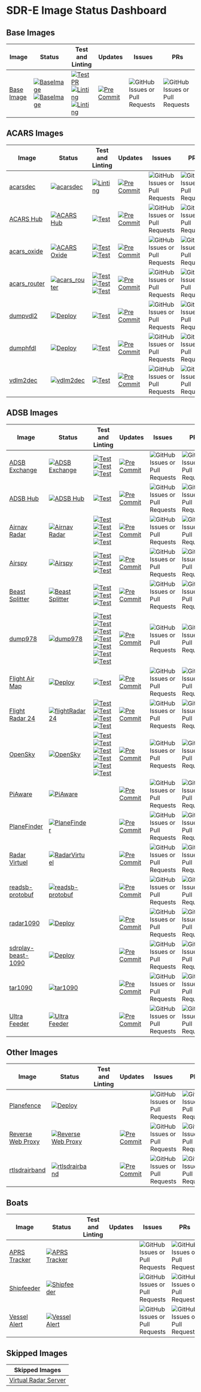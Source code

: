 # SDR-E Image Status Dashboard

## Base Images

| Image | Status | Test and Linting | Updates | Issues | PRs |
|-----------|-----------|-----------|-----------|-----------|-----------|
| [Base Image](https://github.com/sdr-enthusiasts/docker-baseimage) | [![BaseImage](https://github.com/sdr-enthusiasts/docker-baseimage/actions/workflows/deploy_ghcr.yml/badge.svg)](https://github.com/sdr-enthusiasts/docker-baseimage/actions/workflows/deploy_ghcr.yml)<br>[![BaseImage](https://github.com/sdr-enthusiasts/docker-baseimage/actions/workflows/deploy_wreadsb.yml/badge.svg)](https://github.com/sdr-enthusiasts/docker-baseimage/actions/workflows/deploy_wreadsb.yml) | [![Test PR](https://github.com/sdr-enthusiasts/docker-baseimage/actions/workflows/on_pr.yml/badge.svg)](https://github.com/sdr-enthusiasts/docker-baseimage/actions/workflows/on_pr.yml)<br>[![Linting](https://github.com/sdr-enthusiasts/docker-baseimage/actions/workflows/markdownlint.yml/badge.svg)](https://github.com/sdr-enthusiasts/docker-baseimage/actions/workflows/markdownlint.yml)<br>[![Linting](https://github.com/sdr-enthusiasts/docker-baseimage/actions/workflows/yamllint.yml/badge.svg)](https://github.com/sdr-enthusiasts/docker-baseimage/actions/workflows/yamllint.yml)  | [![Pre Commit](https://github.com/sdr-enthusiasts/docker-baseimage/actions/workflows/pre-commit-updates.yaml/badge.svg)](https://github.com/sdr-enthusiasts/docker-baseimage/actions/workflows/pre-commit-updates.yaml) | ![GitHub Issues or Pull Requests](https://img.shields.io/github/issues/sdr-enthusiasts/docker-baseimage) | ![GitHub Issues or Pull Requests](https://img.shields.io/github/issues-pr/sdr-enthusiasts/docker-baseimage) |

## ACARS Images

| Image | Status | Test and Linting | Updates | Issues | PRs |
|-----------|-----------|-----------|-----------|-----------|-----------|
| [acarsdec](https://github.com/sdr-enthusiasts/docker-acarsdec) | [![acarsdec](https://github.com/sdr-enthusiasts/docker-acarsdec/actions/workflows/deploy.yml/badge.svg)](https://github.com/sdr-enthusiasts/docker-acarsdec/actions/workflows/deploy.yml) | [![Linting](https://github.com/sdr-enthusiasts/docker-acarsdec/actions/workflows/linting.yml/badge.svg)](https://github.com/sdr-enthusiasts/docker-acarsdec/actions/workflows/linting.yml) | [![Pre Commit](https://github.com/sdr-enthusiasts/docker-acarsdec/actions/workflows/pre-commit-updates.yaml/badge.svg)](https://github.com/sdr-enthusiasts/docker-acarsdec/actions/workflows/pre-commit-updates.yaml) | ![GitHub Issues or Pull Requests](https://img.shields.io/github/issues/sdr-enthusiasts/docker-acarsdec) | ![GitHub Issues or Pull Requests](https://img.shields.io/github/issues-pr/sdr-enthusiasts/docker-acarsdec) |
| [ACARS Hub](https://github.com/sdr-enthusiasts/docker-acarshub) | [![ACARS Hub](https://github.com/sdr-enthusiasts/docker-acarshub/actions/workflows/deploy.yml/badge.svg)](https://github.com/sdr-enthusiasts/docker-acarshub/actions/workflows/deploy.yml) | [![Test](https://github.com/sdr-enthusiasts/docker-acarshub/actions/workflows/test-pr.yml/badge.svg)](https://github.com/sdr-enthusiasts/docker-acarshub/actions/workflows/test-pr.yml) | [![Pre Commit](https://github.com/sdr-enthusiasts/docker-acarshub/actions/workflows/pre-commit-updates.yaml/badge.svg)](https://github.com/sdr-enthusiasts/docker-acarshub/actions/workflows/pre-commit-updates.yaml) | ![GitHub Issues or Pull Requests](https://img.shields.io/github/issues/sdr-enthusiasts/docker-acarshub) | ![GitHub Issues or Pull Requests](https://img.shields.io/github/issues-pr/sdr-enthusiasts/docker-acarshub) |
| [acars_oxide](https://github.com/sdr-enthusiasts/acars-oxide) | [![ACARS Oxide](https://github.com/sdr-enthusiasts/acars-oxide/actions/workflows/deploy.yml/badge.svg)](https://github.com/sdr-enthusiasts/acars-oxide/actions/workflows/deploy.yml) | [![Test](https://github.com/sdr-enthusiasts/acars-oxide/actions/workflows/markdownlint.yml/badge.svg)](https://github.com/sdr-enthusiasts/acars-oxide/actions/workflows/markdownlint.yml)<br>[![Test](https://github.com/sdr-enthusiasts/acars-oxide/actions/workflows/yamllint.yml/badge.svg)](https://github.com/sdr-enthusiasts/acars-oxide/actions/workflows/yamllint.yml) | [![Pre Commit](https://github.com/sdr-enthusiasts/acars-oxide/actions/workflows/pre-commit-updates.yaml/badge.svg)](https://github.com/sdr-enthusiasts/acars-oxide/actions/workflows/pre-commit-updates.yaml) | ![GitHub Issues or Pull Requests](https://img.shields.io/github/issues/sdr-enthusiasts/acars-oxide) | ![GitHub Issues or Pull Requests](https://img.shields.io/github/issues-pr/sdr-enthusiasts/acars-oxide) |
| [acars_router](https://github.com/sdr-enthusiasts/acars_router) | [![acars_router](https://github.com/sdr-enthusiasts/acars_router/actions/workflows/deploy.yml/badge.svg)](https://github.com/sdr-enthusiasts/acars_router/actions/workflows/deploy.yml) |[![Test](https://github.com/sdr-enthusiasts/acars_router/actions/workflows/on_pr.yaml/badge.svg)](https://github.com/sdr-enthusiasts/acars_router/actions/workflows/on_pr.yaml)<br>[![Test](https://github.com/sdr-enthusiasts/acars_router/actions/workflows/yamllint.yml/badge.svg)](https://github.com/sdr-enthusiasts/acars_router/actions/workflows/yamllint.yml)<br>[![Test](https://github.com/sdr-enthusiasts/acars_router/actions/workflows/markdownlint.yml/badge.svg)](https://github.com/sdr-enthusiasts/acars_router/actions/workflows/markdownlint.yml) | [![Pre Commit](https://github.com/sdr-enthusiasts/acars_router/actions/workflows/pre-commit-updates.yaml/badge.svg)](https://github.com/sdr-enthusiasts/acars_router/actions/workflows/pre-commit-updates.yaml) | ![GitHub Issues or Pull Requests](https://img.shields.io/github/issues/sdr-enthusiasts/acars_router) | ![GitHub Issues or Pull Requests](https://img.shields.io/github/issues-pr/sdr-enthusiasts/acars_router) |
| [dumpvdl2](https://github.com/sdr-enthusiasts/docker-dumpvdl2) | [![Deploy](https://github.com/sdr-enthusiasts/docker-dumpvdl2/actions/workflows/deploy.yml/badge.svg)](https://github.com/sdr-enthusiasts/docker-dumpvdl2/actions/workflows/deploy.yml) |[![Test](https://github.com/sdr-enthusiasts/docker-dumpvdl2/actions/workflows/linting.yml/badge.svg)](https://github.com/sdr-enthusiasts/docker-dumpvdl2/actions/workflows/linting.yml) | [![Pre Commit](https://github.com/sdr-enthusiasts/docker-dumpvdl2/actions/workflows/pre-commit-updates.yaml/badge.svg)](https://github.com/sdr-enthusiasts/docker-dumpvdl2/actions/workflows/pre-commit-updates.yaml) | ![GitHub Issues or Pull Requests](https://img.shields.io/github/issues/sdr-enthusiasts/docker-dumpvdl2) | ![GitHub Issues or Pull Requests](https://img.shields.io/github/issues-pr/sdr-enthusiasts/docker-dumpvdl2) |
| [dumphfdl](https://github.com/sdr-enthusiasts/docker-dumphfdl) | [![Deploy](https://github.com/sdr-enthusiasts/docker-dumphfdl/actions/workflows/deploy.yml/badge.svg)](https://github.com/sdr-enthusiasts/docker-dumphfdl/actions/workflows/deploy.yml) |[![Test](https://github.com/sdr-enthusiasts/docker-dumphfdl/actions/workflows/linting.yml/badge.svg)](https://github.com/sdr-enthusiasts/docker-dumphfdl/actions/workflows/linting.yml) | [![Pre Commit](https://github.com/sdr-enthusiasts/docker-dumphfdl/actions/workflows/pre-commit-updates.yaml/badge.svg)](https://github.com/sdr-enthusiasts/docker-dumphfdl/actions/workflows/pre-commit-updates.yaml) | ![GitHub Issues or Pull Requests](https://img.shields.io/github/issues/sdr-enthusiasts/docker-dumphfdl) | ![GitHub Issues or Pull Requests](https://img.shields.io/github/issues-pr/sdr-enthusiasts/docker-dumphfdl) |
| [vdlm2dec](https://github.com/sdr-enthusiasts/docker-vdlm2dec) | [![vdlm2dec](https://github.com/sdr-enthusiasts/docker-vdlm2dec/actions/workflows/deploy.yml/badge.svg)](https://github.com/sdr-enthusiasts/docker-vdlm2dec/actions/workflows/deploy.yml) | [![Test](https://github.com/sdr-enthusiasts/docker-vdlm2dec/actions/workflows/linting.yml/badge.svg)](https://github.com/sdr-enthusiasts/docker-vdlm2dec/actions/workflows/linting.yml) | [![Pre Commit](https://github.com/sdr-enthusiasts/docker-vdlm2dec/actions/workflows/pre-commit-updates.yaml/badge.svg)](https://github.com/sdr-enthusiasts/docker-vdlm2dec/actions/workflows/pre-commit-updates.yaml) | ![GitHub Issues or Pull Requests](https://img.shields.io/github/issues/sdr-enthusiasts/docker-vdlm2dec) | ![GitHub Issues or Pull Requests](https://img.shields.io/github/issues-pr/sdr-enthusiasts/docker-vdlm2dec) |

## ADSB Images

| Image | Status | Test and Linting | Updates | Issues | PRs |
|-----------|-----------|-----------|-----------|-----------|-----------|
| [ADSB Exchange](https://github.com/sdr-enthusiasts/docker-adsbexchange) | [![ADSB Exchange](https://github.com/sdr-enthusiasts/docker-adsbexchange/actions/workflows/deploy.yml/badge.svg)](https://github.com/sdr-enthusiasts/docker-adsbexchange/actions/workflows/deploy.yml) | [![Test](https://github.com/sdr-enthusiasts/docker-adsbexchange/actions/workflows/on_pr.yml/badge.svg)](https://github.com/sdr-enthusiasts/docker-adsbexchange/actions/workflows/on_pr.yml)<br>[![Test](https://github.com/sdr-enthusiasts/docker-adsbexchange/actions/workflows/yamllint.yml/badge.svg)](https://github.com/sdr-enthusiasts/docker-adsbexchange/actions/workflows/yamllint.yml)<br>[![Test](https://github.com/sdr-enthusiasts/docker-adsbexchange/actions/workflows/markdownlint.yml/badge.svg)](https://github.com/sdr-enthusiasts/docker-adsbexchange/actions/workflows/markdownlint.yml) | [![Pre Commit](https://github.com/sdr-enthusiasts/docker-adsbexchange/actions/workflows/pre-commit-updates.yaml/badge.svg)](https://github.com/sdr-enthusiasts/docker-adsbexchange/actions/workflows/pre-commit-updates.yaml) | ![GitHub Issues or Pull Requests](https://img.shields.io/github/issues/sdr-enthusiasts/docker-adsbexchange) | ![GitHub Issues or Pull Requests](https://img.shields.io/github/issues-pr/sdr-enthusiasts/docker-adsbexchange) |
| [ADSB Hub](https://github.com/sdr-enthusiasts/docker-adsbhub) | [![ADSB Hub](https://github.com/sdr-enthusiasts/docker-adsbhub/actions/workflows/deploy.yml/badge.svg)](https://github.com/sdr-enthusiasts/docker-adsbhub/actions/workflows/deploy.yml) | [![Test](https://github.com/sdr-enthusiasts/docker-adsbhub/actions/workflows/linting.yml/badge.svg)](https://github.com/sdr-enthusiasts/docker-adsbhub/actions/workflows/linting.yml) | [![Pre Commit](https://github.com/sdr-enthusiasts/docker-adsbhub/actions/workflows/pre-commit-updates.yaml/badge.svg)](https://github.com/sdr-enthusiasts/docker-adsbhub/actions/workflows/pre-commit-updates.yaml) | ![GitHub Issues or Pull Requests](https://img.shields.io/github/issues/sdr-enthusiasts/docker-adsbhub) | ![GitHub Issues or Pull Requests](https://img.shields.io/github/issues-pr/sdr-enthusiasts/docker-adsbhub) |
| [Airnav Radar](https://github.com/sdr-enthusiasts/docker-airnavradar) | [![Airnav Radar](https://github.com/sdr-enthusiasts/docker-airnavradar/actions/workflows/deploy.yml/badge.svg)](https://github.com/sdr-enthusiasts/docker-airnavradar/actions/workflows/deploy.yml) |[![Test](https://github.com/sdr-enthusiasts/docker-airnavradar/actions/workflows/check_rbfeeder_version.yml/badge.svg)](https://github.com/sdr-enthusiasts/docker-airnavradar/actions/workflows/check_rbfeeder_version.yml)<br>[![Test](https://github.com/sdr-enthusiasts/docker-airnavradar/actions/workflows/on_pr.yml/badge.svg)](https://github.com/sdr-enthusiasts/docker-airnavradar/actions/workflows/on_pr.yml)<br>[![Test](https://github.com/sdr-enthusiasts/docker-airnavradar/actions/workflows/yamllint.yml/badge.svg)](https://github.com/sdr-enthusiasts/docker-airnavradar/actions/workflows/yamllint.yml)<br>[![Test](https://github.com/sdr-enthusiasts/docker-airnavradar/actions/workflows/markdownlint.yml/badge.svg)](https://github.com/sdr-enthusiasts/docker-airnavradar/actions/workflows/markdownlint.yml) | [![Pre Commit](https://github.com/sdr-enthusiasts/docker-airnavradar/actions/workflows/pre-commit-updates.yaml/badge.svg)](https://github.com/sdr-enthusiasts/docker-airnavradar/actions/workflows/pre-commit-updates.yaml) | ![GitHub Issues or Pull Requests](https://img.shields.io/github/issues/sdr-enthusiasts/docker-airnavradar) | ![GitHub Issues or Pull Requests](https://img.shields.io/github/issues-pr/sdr-enthusiasts/docker-airnavradar) |
| [Airspy](https://github.com/sdr-enthusiasts/airspy_adsb) | [![Airspy](https://github.com/sdr-enthusiasts/airspy_adsb/actions/workflows/deploy.yml/badge.svg)](https://github.com/sdr-enthusiasts/airspy_adsb/actions/workflows/deploy.yml) | [![Test](https://github.com/sdr-enthusiasts/airspy_adsb/actions/workflows/on_pr.yml/badge.svg)](https://github.com/sdr-enthusiasts/airspy_adsb/actions/workflows/on_pr.yml)<br>[![Test](https://github.com/sdr-enthusiasts/airspy_adsb/actions/workflows/yamllint.yml/badge.svg)](https://github.com/sdr-enthusiasts/airspy_adsb/actions/workflows/yamllint.yml)<br>[![Test](https://github.com/sdr-enthusiasts/airspy_adsb/actions/workflows/markdownlint.yml/badge.svg)](https://github.com/sdr-enthusiasts/airspy_adsb/actions/workflows/markdownlint.yml) | [![Pre Commit](https://github.com/sdr-enthusiasts/airspy_adsb/actions/workflows/pre-commit-updates.yaml/badge.svg)](https://github.com/sdr-enthusiasts/airspy_adsb/actions/workflows/pre-commit-updates.yaml) | ![GitHub Issues or Pull Requests](https://img.shields.io/github/issues/sdr-enthusiasts/airspy_adsb) | ![GitHub Issues or Pull Requests](https://img.shields.io/github/issues-pr/sdr-enthusiasts/airspy_adsb) |
| [Beast Splitter](https://github.com/sdr-enthusiasts/docker-beast-splitter) | [![Beast Splitter](https://github.com/sdr-enthusiasts/docker-beast-splitter/actions/workflows/deploy.yml/badge.svg)](https://github.com/sdr-enthusiasts/docker-beast-splitter/actions/workflows/deploy.yml) | [![Test](https://github.com/sdr-enthusiasts/docker-beast-splitter/actions/workflows/on_pr.yml/badge.svg)](https://github.com/sdr-enthusiasts/docker-beast-splitter/actions/workflows/on_pr.yml)<br>[![Test](https://github.com/sdr-enthusiasts/docker-beast-splitter/actions/workflows/yamllint.yml/badge.svg)](https://github.com/sdr-enthusiasts/docker-beast-splitter/actions/workflows/yamllint.yml)<br>[![Test](https://github.com/sdr-enthusiasts/docker-beast-splitter/actions/workflows/markdownlint.yml/badge.svg)](https://github.com/sdr-enthusiasts/docker-beast-splitter/actions/workflows/markdownlint.yml) | [![Pre Commit](https://github.com/sdr-enthusiasts/docker-beast-splitter/actions/workflows/pre-commit-updates.yaml/badge.svg)](https://github.com/sdr-enthusiasts/docker-beast-splitter/actions/workflows/pre-commit-updates.yaml) | ![GitHub Issues or Pull Requests](https://img.shields.io/github/issues/sdr-enthusiasts/docker-beast-splitter) | ![GitHub Issues or Pull Requests](https://img.shields.io/github/issues-pr/sdr-enthusiasts/docker-beast-splitter) |
| [dump978](https://github.com/sdr-enthusiasts/docker-dump978) | [![dump978](https://github.com/sdr-enthusiasts/docker-dump978/actions/workflows/deploy.yml/badge.svg)](https://github.com/sdr-enthusiasts/docker-dump978/actions/workflows/deploy.yml) | [![Test](https://github.com/sdr-enthusiasts/docker-dump978/actions/workflows/check_versions.yml/badge.svg)](https://github.com/sdr-enthusiasts/docker-dump978/actions/workflows/check_versions.yml)<br>[![Test](https://github.com/sdr-enthusiasts/docker-dump978/actions/workflows/on_pr.yml/badge.svg)](https://github.com/sdr-enthusiasts/docker-dump978/actions/workflows/on_pr.yml)<br>[![Test](https://github.com/sdr-enthusiasts/docker-dump978/actions/workflows/yamllint.yml/badge.svg)](https://github.com/sdr-enthusiasts/docker-dump978/actions/workflows/yamllint.yml)<br>[![Test](https://github.com/sdr-enthusiasts/docker-dump978/actions/workflows/markdownlint.yml/badge.svg)](https://github.com/sdr-enthusiasts/docker-dump978/actions/workflows/markdownlint.yml)<br>[![Test](https://github.com/sdr-enthusiasts/docker-dump978/actions/workflows/flake8.yml/badge.svg)](https://github.com/sdr-enthusiasts/docker-dump978/actions/workflows/flake8.yml)<br>[![Test](https://github.com/sdr-enthusiasts/docker-dump978/actions/workflows/hadolint.yml/badge.svg)](https://github.com/sdr-enthusiasts/docker-dump978/actions/workflows/hadolint.yml)<br>[![Test](https://github.com/sdr-enthusiasts/docker-dump978/actions/workflows/shellcheck.yml/badge.svg)](https://github.com/sdr-enthusiasts/docker-dump978/actions/workflows/shellcheck.yml) | [![Pre Commit](https://github.com/sdr-enthusiasts/docker-dump978/actions/workflows/pre-commit-updates.yaml/badge.svg)](https://github.com/sdr-enthusiasts/docker-dump978/actions/workflows/pre-commit-updates.yaml) | ![GitHub Issues or Pull Requests](https://img.shields.io/github/issues/sdr-enthusiasts/docker-dump978) | ![GitHub Issues or Pull Requests](https://img.shields.io/github/issues-pr/sdr-enthusiasts/docker-dump978) |
| [Flight Air Map](https://github.com/sdr-enthusiasts/docker-flightairmap) | [![Deploy](https://github.com/sdr-enthusiasts/docker-flightairmap/actions/workflows/deploy.yml/badge.svg)](https://github.com/sdr-enthusiasts/docker-flightairmap/actions/workflows/deploy.yml) | [![Test](https://github.com/sdr-enthusiasts/docker-flightairmap/actions/workflows/linting.yml/badge.svg)](https://github.com/sdr-enthusiasts/docker-flightairmap/actions/workflows/linting.yml) | [![Pre Commit](https://github.com/sdr-enthusiasts/docker-flightairmap/actions/workflows/pre-commit-updates.yaml/badge.svg)](https://github.com/sdr-enthusiasts/docker-flightairmap/actions/workflows/pre-commit-updates.yaml) | ![GitHub Issues or Pull Requests](https://img.shields.io/github/issues/sdr-enthusiasts/docker-flightairmap) | ![GitHub Issues or Pull Requests](https://img.shields.io/github/issues-pr/sdr-enthusiasts/docker-flightairmap) |
| [Flight Radar 24](https://github.com/sdr-enthusiasts/docker-flightradar24) | [![flightRadar24](https://github.com/sdr-enthusiasts/docker-flightradar24/actions/workflows/deploy.yml/badge.svg)](https://github.com/sdr-enthusiasts/docker-flightradar24/actions/workflows/deploy.yml) |[![Test](https://github.com/sdr-enthusiasts/docker-flightradar24/actions/workflows/check_fr24feed_version.yml/badge.svg)](https://github.com/sdr-enthusiasts/docker-flightradar24/actions/workflows/check_fr24feed_version.yml)<br>[![Test](https://github.com/sdr-enthusiasts/docker-flightradar24/actions/workflows/on_pr.yml/badge.svg)](https://github.com/sdr-enthusiasts/docker-flightradar24/actions/workflows/on_pr.yml)<br>[![Test](https://github.com/sdr-enthusiasts/docker-flightradar24/actions/workflows/yamllint.yml/badge.svg)](https://github.com/sdr-enthusiasts/docker-flightradar24/actions/workflows/yamllint.yml)<br>[![Test](https://github.com/sdr-enthusiasts/docker-flightradar24/actions/workflows/markdownlint.yml/badge.svg)](https://github.com/sdr-enthusiasts/docker-flightradar24/actions/workflows/markdownlint.yml) | [![Pre Commit](https://github.com/sdr-enthusiasts/docker-flightradar24/actions/workflows/pre-commit-updates.yaml/badge.svg)](https://github.com/sdr-enthusiasts/docker-flightradar24/actions/workflows/pre-commit-updates.yaml) | ![GitHub Issues or Pull Requests](https://img.shields.io/github/issues/sdr-enthusiasts/docker-flightradar24) | ![GitHub Issues or Pull Requests](https://img.shields.io/github/issues-pr/sdr-enthusiasts/docker-flightradar24) |
| [OpenSky](https://github.com/sdr-enthusiasts/docker-opensky-network)| [![OpenSky](https://github.com/sdr-enthusiasts/docker-opensky-network/actions/workflows/deploy.yml/badge.svg)](https://github.com/sdr-enthusiasts/docker-opensky-network/actions/workflows/deploy.yml) | [![Test](https://github.com/sdr-enthusiasts/docker-opensky-network/actions/workflows/check_versions.yml/badge.svg)](https://github.com/sdr-enthusiasts/docker-opensky-network/actions/workflows/check_versions.yml)<br>[![Test](https://github.com/sdr-enthusiasts/docker-opensky-network/actions/workflows/on_pr.yml/badge.svg)](https://github.com/sdr-enthusiasts/docker-opensky-network/actions/workflows/on_pr.yml)<br>[![Test](https://github.com/sdr-enthusiasts/docker-opensky-network/actions/workflows/yamllint.yml/badge.svg)](https://github.com/sdr-enthusiasts/docker-opensky-network/actions/workflows/yamllint.yml)<br>[![Test](https://github.com/sdr-enthusiasts/docker-opensky-network/actions/workflows/markdownlint.yml/badge.svg)](https://github.com/sdr-enthusiasts/docker-opensky-network/actions/workflows/markdownlint.yml)<br>[![Test](https://github.com/sdr-enthusiasts/docker-opensky-network/actions/workflows/hadolint.yml/badge.svg)](https://github.com/sdr-enthusiasts/docker-opensky-network/actions/workflows/hadolintlint.yml)<br>[![Test](https://github.com/sdr-enthusiasts/docker-opensky-network/actions/workflows/shellcheck.yml/badge.svg)](https://github.com/sdr-enthusiasts/docker-opensky-network/actions/workflows/shellcheck.yml) | [![Pre Commit](https://github.com/sdr-enthusiasts/docker-opensky-network/actions/workflows/pre-commit-updates.yaml/badge.svg)](https://github.com/sdr-enthusiasts/docker-opensky-network/actions/workflows/pre-commit-updates.yaml) | ![GitHub Issues or Pull Requests](https://img.shields.io/github/issues/sdr-enthusiasts/docker-opensky-network) | ![GitHub Issues or Pull Requests](https://img.shields.io/github/issues-pr/sdr-enthusiasts/docker-opensky-network) |
| [PiAware](https://github.com/sdr-enthusiasts/docker-piaware) | [![PiAware](https://github.com/sdr-enthusiasts/docker-piaware/actions/workflows/deploy.yml/badge.svg)](https://github.com/sdr-enthusiasts/docker-piaware/actions/workflows/deploy.yml) | | [![Pre Commit](https://github.com/sdr-enthusiasts/docker-piaware/actions/workflows/pre-commit-updates.yaml/badge.svg)](https://github.com/sdr-enthusiasts/docker-piaware/actions/workflows/pre-commit-updates.yaml) | ![GitHub Issues or Pull Requests](https://img.shields.io/github/issues/sdr-enthusiasts/docker-piaware) | ![GitHub Issues or Pull Requests](https://img.shields.io/github/issues-pr/sdr-enthusiasts/docker-piaware) |
| [PlaneFinder](https://github.com/sdr-enthusiasts/docker-planefinder) | [![PlaneFinder](https://github.com/sdr-enthusiasts/docker-planefinder/actions/workflows/deploy.yml/badge.svg)](https://github.com/sdr-enthusiasts/docker-planefinder/actions/workflows/deploy.yml) | | [![Pre Commit](https://github.com/sdr-enthusiasts/docker-planefinder/actions/workflows/pre-commit-updates.yaml/badge.svg)](https://github.com/sdr-enthusiasts/docker-planefinder/actions/workflows/pre-commit-updates.yaml) | ![GitHub Issues or Pull Requests](https://img.shields.io/github/issues/sdr-enthusiasts/docker-planefinder) | ![GitHub Issues or Pull Requests](https://img.shields.io/github/issues-pr/sdr-enthusiasts/docker-planefinder) |
| [Radar Virtuel](https://github.com/sdr-enthusiasts/docker-radarvirtuel) | [![RadarVirtuel](https://github.com/sdr-enthusiasts/docker-radarvirtuel/actions/workflows/deploy.yml/badge.svg)](https://github.com/sdr-enthusiasts/docker-radarvirtuel/actions/workflows/deploy.yml) | | [![Pre Commit](https://github.com/sdr-enthusiasts/docker-radarvirtuel/actions/workflows/pre-commit-updates.yaml/badge.svg)](https://github.com/sdr-enthusiasts/docker-radarvirtuel/actions/workflows/pre-commit-updates.yaml) | ![GitHub Issues or Pull Requests](https://img.shields.io/github/issues/sdr-enthusiasts/docker-radarvirtuel) | ![GitHub Issues or Pull Requests](https://img.shields.io/github/issues-pr/sdr-enthusiasts/docker-radarvirtuel) |
| [readsb-protobuf](https://github.com/sdr-enthusiasts/docker-readsb-protobuf) | [![readsb-protobuf](https://github.com/sdr-enthusiasts/docker-readsb-protobuf/actions/workflows/deploy.yml/badge.svg)](https://github.com/sdr-enthusiasts/docker-readsb-protobuf/actions/workflows/deploy.yml) | | [![Pre Commit](https://github.com/sdr-enthusiasts/docker-readsb-protobuf/actions/workflows/pre-commit-updates.yaml/badge.svg)](https://github.com/sdr-enthusiasts/docker-readsb-protobuf/actions/workflows/pre-commit-updates.yaml) | ![GitHub Issues or Pull Requests](https://img.shields.io/github/issues/sdr-enthusiasts/docker-readsb-protobuf) | ![GitHub Issues or Pull Requests](https://img.shields.io/github/issues-pr/sdr-enthusiasts/docker-readsb-protobuf) |
| [radar1090](https://github.com/sdr-enthusiasts/docker-radar1090) | [![Deploy](https://github.com/sdr-enthusiasts/docker-radar1090/actions/workflows/deploy.yml/badge.svg)](https://github.com/sdr-enthusiasts/docker-radar1090/actions/workflows/deploy.yml) | | [![Pre Commit](https://github.com/sdr-enthusiasts/docker-radar1090/actions/workflows/pre-commit-updates.yaml/badge.svg)](https://github.com/sdr-enthusiasts/docker-radar1090/actions/workflows/pre-commit-updates.yaml) | ![GitHub Issues or Pull Requests](https://img.shields.io/github/issues/sdr-enthusiasts/docker-radar1090) | ![GitHub Issues or Pull Requests](https://img.shields.io/github/issues-pr/sdr-enthusiasts/docker-radar1090) |
| [sdrplay-beast-1090](https://github.com/sdr-enthusiasts/docker-sdrplay-beast1090) | [![Deploy](https://github.com/sdr-enthusiasts/docker-sdrplay-beast1090/actions/workflows/deploy.yml/badge.svg)](https://github.com/sdr-enthusiasts/docker-sdrplay-beast1090/actions/workflows/deploy.yml) | | [![Pre Commit](https://github.com/sdr-enthusiasts/docker-sdrplay-beast1090/actions/workflows/pre-commit-updates.yaml/badge.svg)](https://github.com/sdr-enthusiasts/docker-sdrplay-beast1090/actions/workflows/pre-commit-updates.yaml) | ![GitHub Issues or Pull Requests](https://img.shields.io/github/issues/sdr-enthusiasts/docker-sdrplay-beast1090) | ![GitHub Issues or Pull Requests](https://img.shields.io/github/issues-pr/sdr-enthusiasts/docker-sdrplay-beast1090) |
| [tar1090](https://github.com/sdr-enthusiasts/docker-tar1090) | [![tar1090](https://github.com/sdr-enthusiasts/docker-tar1090/actions/workflows/deploy.yml/badge.svg)](https://github.com/sdr-enthusiasts/docker-tar1090/actions/workflows/deploy.yml) | | [![Pre Commit](https://github.com/sdr-enthusiasts/docker-tar1090/actions/workflows/pre-commit-updates.yaml/badge.svg)](https://github.com/sdr-enthusiasts/docker-tar1090/actions/workflows/pre-commit-updates.yaml) | ![GitHub Issues or Pull Requests](https://img.shields.io/github/issues/sdr-enthusiasts/docker-tar1090) | ![GitHub Issues or Pull Requests](https://img.shields.io/github/issues-pr/sdr-enthusiasts/docker-tar1090) |
| [Ultra Feeder](https://github.com/sdr-enthusiasts/docker-adsb-ultrafeeder) | [![Ultra Feeder](https://github.com/sdr-enthusiasts/docker-adsb-ultrafeeder/actions/workflows/deploy.yml/badge.svg)](https://github.com/sdr-enthusiasts/docker-adsb-ultrafeeder/actions/workflows/deploy.yml) | | [![Pre Commit](https://github.com/sdr-enthusiasts/docker-adsb-ultrafeeder/actions/workflows/pre-commit-updates.yaml/badge.svg)](https://github.com/sdr-enthusiasts/docker-adsb-ultrafeeder/actions/workflows/pre-commit-updates.yaml) | ![GitHub Issues or Pull Requests](https://img.shields.io/github/issues/sdr-enthusiasts/docker-adsb-ultrafeeder) | ![GitHub Issues or Pull Requests](https://img.shields.io/github/issues-pr/sdr-enthusiasts/docker-adsb-ultrafeeder) |

## Other Images

| Image | Status | Test and Linting | Updates | Issues | PRs |
|-----------|-----------|-----------|-----------|-----------|-----------|
| [Planefence](https://github.com/sdr-enthusiasts/docker-planefence) | [![Deploy](https://github.com/sdr-enthusiasts/docker-planefence/actions/workflows/deploy.yml/badge.svg)](https://github.com/sdr-enthusiasts/docker-planefence/actions/workflows/deploy.yml) | | |![GitHub Issues or Pull Requests](https://img.shields.io/github/issues/sdr-enthusiasts/docker-planefence) | ![GitHub Issues or Pull Requests](https://img.shields.io/github/issues-pr/sdr-enthusiasts/docker-planefence) |
| [Reverse Web Proxy](https://github.com/sdr-enthusiasts/docker-reversewebproxy) | [![Reverse Web Proxy](https://github.com/sdr-enthusiasts/docker-reversewebproxy/actions/workflows/deploy.yml/badge.svg)](https://github.com/sdr-enthusiasts/docker-reversewebproxy/actions/workflows/deploy.yml) | | [![Pre Commit](https://github.com/sdr-enthusiasts/docker-reversewebproxy/actions/workflows/pre-commit-updates.yaml/badge.svg)](https://github.com/sdr-enthusiasts/docker-reversewebproxy/actions/workflows/pre-commit-updates.yaml) |![GitHub Issues or Pull Requests](https://img.shields.io/github/issues/sdr-enthusiasts/docker-reversewebproxy) | ![GitHub Issues or Pull Requests](https://img.shields.io/github/issues-pr/sdr-enthusiasts/docker-reversewebproxy) |
| [rtlsdrairband](https://github.com/sdr-enthusiasts/docker-rtlsdrairband) | [![rtlsdrairband](https://github.com/sdr-enthusiasts/docker-rtlsdrairband/actions/workflows/deploy.yml/badge.svg)](https://github.com/sdr-enthusiasts/docker-rtlsdrairband/actions/workflows/deploy.yml) | |[![Pre Commit](https://github.com/sdr-enthusiasts/docker-rtlsdrairband/actions/workflows/pre-commit-updates.yaml/badge.svg)](https://github.com/sdr-enthusiasts/docker-rtlsdrairband/actions/workflows/pre-commit-updates.yaml) |![GitHub Issues or Pull Requests](https://img.shields.io/github/issues/sdr-enthusiasts/docker-rtlsdrairband) | ![GitHub Issues or Pull Requests](https://img.shields.io/github/issues-pr/sdr-enthusiasts/docker-rtlsdrairband) |

## Boats

| Image | Status | Test and Linting | Updates | Issues | PRs |
|-----------|-----------|-----------|-----------|-----------|-----------|
| [APRS Tracker](https://github.com/sdr-enthusiasts/docker-aprs-tracker) | [![APRS Tracker](https://github.com/sdr-enthusiasts/docker-aprs-tracker/actions/workflows/deploy.yml/badge.svg)](https://github.com/sdr-enthusiasts/docker-aprs-tracker/actions/workflows/deploy.yml) | | |![GitHub Issues or Pull Requests](https://img.shields.io/github/issues/sdr-enthusiasts/docker-aprs-tracker) | ![GitHub Issues or Pull Requests](https://img.shields.io/github/issues-pr/sdr-enthusiasts/docker-aprs-tracker) |
| [Shipfeeder](https://github.com/sdr-enthusiasts/docker-shipfeeder) | [![Shipfeeder](https://github.com/sdr-enthusiasts/docker-shipfeeder/actions/workflows/deploy.yml/badge.svg)](https://github.com/sdr-enthusiasts/docker-shipfeeder/actions/workflows/deploy.yml) | | |![GitHub Issues or Pull Requests](https://img.shields.io/github/issues/sdr-enthusiasts/docker-shipfeeder) | ![GitHub Issues or Pull Requests](https://img.shields.io/github/issues-pr/sdr-enthusiasts/docker-shipfeeder) |
| [Vessel Alert](https://github.com/sdr-enthusiasts/docker-vesselalert) | [![Vessel Alert](https://github.com/sdr-enthusiasts/docker-vesselalert/actions/workflows/deploy.yml/badge.svg)](https://github.com/sdr-enthusiasts/docker-vesselalert/actions/workflows/deploy.yml) | | |![GitHub Issues or Pull Requests](https://img.shields.io/github/issues/sdr-enthusiasts/docker-vesselalert) | ![GitHub Issues or Pull Requests](https://img.shields.io/github/issues-pr/sdr-enthusiasts/docker-vesselalert) |

## Skipped Images

| Skipped Images |
| -----------|
| [Virtual Radar Server](https://github.com/sdr-enthusiasts/docker-virtualradarserver) |
